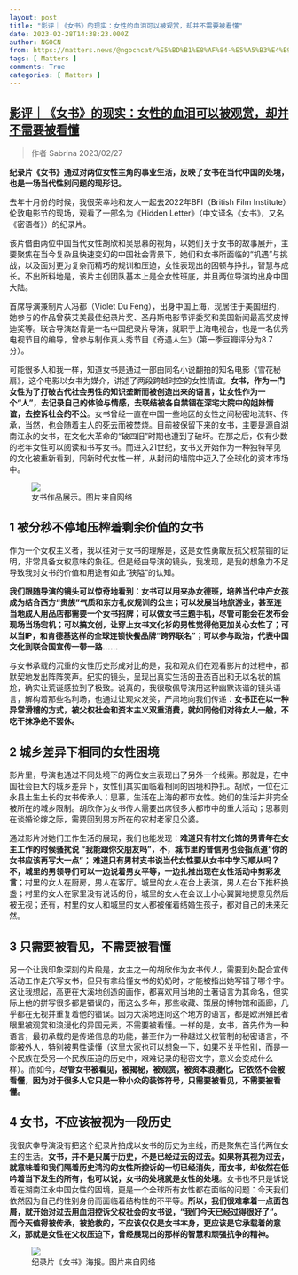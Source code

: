 ```yaml
---
layout: post
title: "影评｜《女书》的现实：女性的血泪可以被观赏，却并不需要被看懂"
date: 2023-02-28T14:38:23.000Z
author: NGOCN
from: https://matters.news/@ngocncat/%E5%BD%B1%E8%AF%84-%E5%A5%B3%E4%B9%A6-%E7%9A%84%E7%8E%B0%E5%AE%9E-%E5%A5%B3%E6%80%A7%E7%9A%84%E8%A1%80%E6%B3%AA%E5%8F%AF%E4%BB%A5%E8%A2%AB%E8%A7%82%E8%B5%8F-%E5%8D%B4%E5%B9%B6%E4%B8%8D%E9%9C%80%E8%A6%81%E8%A2%AB%E7%9C%8B%E6%87%82-bafybeid7sxnf6dcne74gjb56kfwpgootbwuhnb6c56uyomg2ohojrgsvlq
tags: [ Matters ]
comments: True
categories: [ Matters ]
---
```

<!--1677595103000-->
[影评｜《女书》的现实：女性的血泪可以被观赏，却并不需要被看懂](https://matters.news/@ngocncat/%E5%BD%B1%E8%AF%84-%E5%A5%B3%E4%B9%A6-%E7%9A%84%E7%8E%B0%E5%AE%9E-%E5%A5%B3%E6%80%A7%E7%9A%84%E8%A1%80%E6%B3%AA%E5%8F%AF%E4%BB%A5%E8%A2%AB%E8%A7%82%E8%B5%8F-%E5%8D%B4%E5%B9%B6%E4%B8%8D%E9%9C%80%E8%A6%81%E8%A2%AB%E7%9C%8B%E6%87%82-bafybeid7sxnf6dcne74gjb56kfwpgootbwuhnb6c56uyomg2ohojrgsvlq)
------

<div>
<blockquote>作者 Sabrina 2023/02/27</blockquote><p><strong>纪录片《女书》通过对两位女性主角的事业生活，反映了女书在当代中国的处境，也是一场当代性别问题的现形记。</strong></p><p>去年十月份的时候，我很荣幸地和友人一起去2022年BFI（British Film Institute）伦敦电影节的现场，观看了一部名为《Hidden Letter》（中文译名《女书》，又名《密语者》）的纪录片。</p><p>该片借由两位中国当代女性胡欣和吴思慕的视角，以她们关于女书的故事展开，主要聚焦在当今复杂且快速变幻的中国社会背景下，她们和女书所面临的“机遇”与挑战，以及面对更为复杂而精巧的规训和压迫，女性表现出的困顿与挣扎，智慧与成长。不出所料地是，该片主创团队基本上是全女性班底，并且两位导演均出身中国大陆。</p><p>首席导演兼制片人冯都（Violet Du Feng），出身中国上海，现居住于美国纽约，她参与的作品曾获艾美最佳纪录片奖、圣丹斯电影节评委奖和美国新闻最高奖皮博迪奖等。联合导演赵青是一名中国纪录片导演，就职于上海电视台，也是一名优秀电视节目的编导，曾参与制作真人秀节目《奇遇人生》（第一季豆瓣评分为8.7分）。</p><p>可能很多人和我一样，知道女书是通过一部由同名小说翻拍的知名电影《雪花秘扇》，这个电影以女书为媒介，讲述了两段跨越时空的女性情谊。<strong>女书，作为一门女性为了打破古代社会男性的知识垄断而被创造出来的语言，让女性作为一个“人”，去记录自己的体验与情感，去联结被各自禁锢在深宅大院中的姐妹情谊，去控诉社会的不公</strong>。女书曾经一直在中国一些地区的女性之间秘密地流转、传承，当然，也会随着主人的死去而被焚烧。目前被保留下来的女书，主要是源自湖南江永的女书，在文化大革命的“破四旧”时期也遭到了破坏。在那之后，仅有少数的老年女性可以阅读和书写女书。而进入21世纪，女书又开始作为一种独特罕见的文化被重新看到，同新时代女性一样，从封闭的墙院中迈入了全球化的资本市场中。</p><figure class="image"><img src="https://assets.matters.news/embed/a0b655ff-f335-4a68-9fd6-21baf611fff3.jpeg" data-asset-id="a0b655ff-f335-4a68-9fd6-21baf611fff3" referrerpolicy="no-referrer"><figcaption><span>女书作品展示。图片来自网络</span></figcaption></figure><h2>1 被分秒不停地压榨着剩余价值的女书</h2><p>作为一个女权主义者，我以往对于女书的理解是，这是女性勇敢反抗父权禁锢的证明，非常具备女权意味的象征。但是经由导演的镜头，我发现，是我的想象力不足导致我对女书的价值和用途有如此“狭隘”的认知。</p><p><strong>我们跟随导演的镜头可以惊奇地看到：女书可以用来办女德班，培养当代中产女孩成为结合西方“贵族”气质和东方礼仪规训的公主；可以发展当地旅游业，甚至连当地成人用品店都需要一个女书招牌；可以做女书主题手机，尽管可能会在发布会现场当场宕机；可以搞文创，让穿上女书文化衫的男性觉得他更加关心女性了；可以当IP，和肯德基这样的全球连锁快餐品牌“跨界联名”；可以参与政治，代表中国文化到联合国宣传一带一路……</strong></p><p>与女书承载的沉重的女性历史形成对比的是，我和观众们在观看影片的过程中，都默契地发出阵阵笑声。纪实的镜头，呈现出真实生活的丑态百出和无以名状的尴尬，确实让荒诞感拉到了极致。说真的，我很敬佩导演用这种幽默诙谐的镜头语言，解构着那些名利场，也通过让观众发笑，严肃地向我们传递：<strong>女书正在以一种异常滑稽的方式，被父权社会和资本主义双重消费，就如同他们对待女人一般，不吃干抹净绝不罢休。</strong></p><h2>2 城乡差异下相同的女性困境</h2><p>影片里，导演也通过不同处境下的两位女主表现出了另外一个线索。那就是，在中国社会巨大的城乡差异下，女性们其实面临着相同的困境和挣扎。胡欣，一位在江永县土生土长的女书传承人；思慕，生活在上海的都市女性。她们的生活并非完全被所在的城乡限制。胡欣作为女书传人需要出席很多大都市中的重大活动；思慕则在谈婚论嫁之际，需要回到男方所在的农村老家见公婆。</p><p>通过影片对她们工作生活的展现，我们也能发现：<strong>难道只有村文化馆的男青年在女主工作的时候骚扰说 “我能跟你交朋友吗”，不，城市里的普信男也会指点道“你的女书应该再写大一点”； 难道只有男村支书说当代女性要从女书中学习顺从吗？不，城里的男领导们可以一边说着男女平等，一边扎推出现在女性活动中剪彩发言</strong>；村里的女人在厨房，男人在客厅。城里的女人在台上表演，男人在台下推杯换盏；村里的女人在家里没有说话的份，城里的女人在会议上小心翼翼地提意见然后被无视；还有，村里的女人和城里的女人都被催着结婚生孩子，都对自己的未来茫然。</p><h2>3 只需要被看见，不需要被看懂</h2><p>另一个让我印象深刻的片段是，女主之一的胡欣作为女书传人，需要到处配合宣传活动工作走穴写女书，但只有拿给懂女书的奶奶时，才能被指出她写错了哪个字。这让我想起，高更在大溪地创造的画作，都喜欢用当地的土著语言为其命名，但实际上他的拼写很多都是错误的，而这么多年，那些收藏、策展的博物馆和画廊，几乎都在无视并重复着他的错误。因为大溪地连同这个地方的语言，都是欧洲殖民者眼里被观赏和浪漫化的异国元素，不需要被看懂。一样的是，女书，首先作为一种语言，最初承载的是传递信息的功能，甚至作为一种越过父权管制的秘密语言，不能被外人，特别被男性读懂（这里大家也可以想象一下，如果不关乎性别，而是一个民族在受另一个民族压迫的历史中，艰难记录的秘密文字，意义会变成什么样）。而如今，<strong>尽管女书被看见，被揭秘，被观赏，被资本浪漫化，它依然不会被看懂，因为对于很多人它只是一种小众的装饰符号，只需要被看见，不需要被看懂。</strong></p><h2>4 女书，不应该被视为一段历史</h2><p>我很庆幸导演没有把这个纪录片拍成以女书的历史为主线，而是聚焦在当代两位女主的生活。<strong>女书，并不是只属于历史，不是已经过去的过去。如果将其视为过去，就意味着和我们隔着历史鸿沟的女性所控诉的一切已经消失，而女书，却依然在低吟着当下发生的所有，也可以说，女书的处境就是女性的处境</strong>。女书也不只是诉说着在湖南江永中国女性的困境，更是一个全球所有女性都在面临的问题：今天我们依然因为自己的性别身份而面临着结构性的不平等。<strong>所以，我们很难拿着一点面包屑，就开始对过去用血泪控诉父权社会的女书说，“我们今天已经过得很好了”。而今天值得被传承，被抢救的，不应该仅仅是女书本身，更应该是它承载着的意义，那就是女性在父权压迫下，曾经展现出的那样的智慧和顽强抗争的精神。</strong></p><figure class="image"><img src="https://assets.matters.news/embed/7842c250-55a1-4e6b-b344-5bd500cb0872.jpeg" data-asset-id="7842c250-55a1-4e6b-b344-5bd500cb0872" referrerpolicy="no-referrer"><figcaption><span>纪录片《女书》海报。图片来自网络</span></figcaption></figure><p><br></p>
</div>
